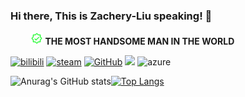 ### Hi there, This is Zachery-Liu speaking!  👋

&nbsp;&nbsp;&nbsp;&nbsp;&nbsp;&nbsp;&nbsp;&nbsp;<img src="./verified.svg" style="width:20px">  **THE MOST HANDSOME MAN IN THE WORLD**

[![bilibili](https://img.shields.io/static/v1?label=bilibili&message=Zachery_Liu&color=blue&style=for-the-badge&logo=bilibili)](https://space.bilibili.com/474705747)
[![steam](https://img.shields.io/static/v1?label=Steam&message=开封有个魔仙堡&color=black&style=for-the-badge&logo=steam)](https://steamcommunity.com/id/Zachery_Liu/)
[![GitHub](https://img.shields.io/badge/dynamic/json?logo=github&label=GitHub&labelColor=495867&color=495867&query=%24.data.totalSubs&url=https%3A%2F%2Fapi.spencerwoo.com%2Fsubstats%2F%3Fsource%3Dgithub%26queryKey%3Dhayschan&style=for-the-badge)](https://github.com/Zachery-Liu)
![](https://img.shields.io/badge/IDE-VS-informational?style=for-the-badge&logo=visualstudio&logoColor=white&color=2bbc8a)
![azure](https://img.shields.io/badge/Cloud-Azure-informational?style=for-the-badge&logo=microsoftazure&color=2bbc8a)
 

![Anurag's GitHub stats](https://github-readme-stats.vercel.app/api?username=Zachery-Liu&show_icons=true&theme=dark)[![Top Langs](https://github-readme-stats.vercel.app/api/top-langs/?username=Zachery-Liu&theme=dark&layout=compact)](https://github.com/anuraghazra/github-readme-stats)
<!---
Zachery-Liu/Zachery-Liu is a ✨ special ✨ repository because its `README.md` (this file) appears on your GitHub profile.
You can click the Preview link to take a look at your changes.
--->
